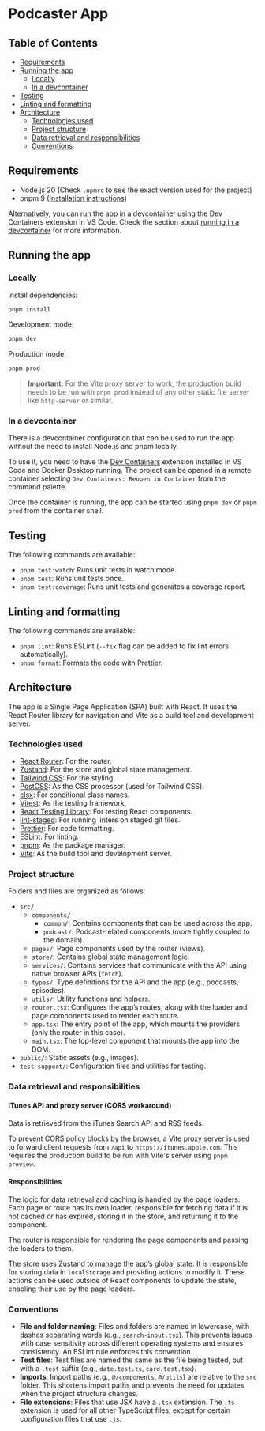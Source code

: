 # Podcaster App

## Table of Contents

- [Requirements](#requirements)
- [Running the app](#running-the-app)
  - [Locally](#locally)
  - [In a devcontainer](#in-a-devcontainer)
- [Testing](#testing)
- [Linting and formatting](#linting-and-formatting)
- [Architecture](#architecture)
  - [Technologies used](#Technologies-used)
  - [Project structure](#project-structure)
  - [Data retrieval and responsibilities](#data-retrieval-and-responsibilities)
  - [Conventions](#conventions)

## Requirements

- Node.js 20 (Check `.npmrc` to see the exact version used for the project)
- pnpm 9 ([Installation instructions](https://pnpm.io/installation))

Alternatively, you can run the app in a devcontainer using the Dev Containers extension in VS Code. Check the section about [running in a devcontainer](#in-a-devcontainer) for more information.

## Running the app

### Locally

Install dependencies:

```bash
pnpm install
```

Development mode:

```bash
pnpm dev
```

Production mode:

```bash
pnpm prod
```

> **Important:** For the Vite proxy server to work, the production build needs to be run with `pnpm prod` instead of any other static file server like `http-server` or similar.

### In a devcontainer

There is a devcontainer configuration that can be used to run the app without the need to install Node.js and pnpm locally.

To use it, you need to have the [Dev Containers](https://marketplace.visualstudio.com/items?itemName=ms-vscode-remote.remote-containers) extension installed in VS Code and Docker Desktop running. The project can be opened in a remote container selecting `Dev Containers: Reopen in Container` from the command palette.

Once the container is running, the app can be started using `pnpm dev` or `pnpm prod` from the container shell.

## Testing

The following commands are available:

- `pnpm test:watch`: Runs unit tests in watch mode.
- `pnpm test`: Runs unit tests once.
- `pnpm test:coverage`: Runs unit tests and generates a coverage report.

## Linting and formatting

The following commands are available:

- `pnpm lint`: Runs ESLint (`--fix` flag can be added to fix lint errors automatically).
- `pnpm format`: Formats the code with Prettier.

## Architecture

The app is a Single Page Application (SPA) built with React. It uses the React Router library for navigation and Vite as a build tool and development server.

### Technologies used

- [React Router](https://reactrouter.com/): For the router.
- [Zustand](https://github.com/pmndrs/zustand): For the store and global state management.
- [Tailwind CSS](https://tailwindcss.com/): For the styling.
- [PostCSS](https://postcss.org/): As the CSS processor (used for Tailwind CSS).
- [clsx](https://github.com/lukeed/clsx): For conditional class names.
- [Vitest](https://vitest.dev/): As the testing framework.
- [React Testing Library](https://testing-library.com/docs/react-testing-library/intro/): For testing React components.
- [lint-staged](https://github.com/okonet/lint-staged): For running linters on staged git files.
- [Prettier](https://prettier.io/): For code formatting.
- [ESLint](https://eslint.org/): For linting.
- [pnpm](https://pnpm.io/): As the package manager.
- [Vite](https://vitejs.dev/): As the build tool and development server.

### Project structure

Folders and files are organized as follows:

- `src/`
  - `components/`
    - `common/`: Contains components that can be used across the app.
    - `podcast/`: Podcast-related components (more tightly coupled to the domain).
  - `pages/`: Page components used by the router (views).
  - `store/`: Contains global state management logic.
  - `services/`: Contains services that communicate with the API using native browser APIs (`fetch`).
  - `types/`: Type definitions for the API and the app (e.g., podcasts, episodes).
  - `utils/`: Utility functions and helpers.
  - `router.tsx`: Configures the app’s routes, along with the loader and page components used to render each route.
  - `app.tsx`: The entry point of the app, which mounts the providers (only the router in this case).
  - `main.tsx`: The top-level component that mounts the app into the DOM.
- `public/`: Static assets (e.g., images).
- `test-support/`: Configuration files and utilities for testing.

### Data retrieval and responsibilities

#### iTunes API and proxy server (CORS workaround)

Data is retrieved from the iTunes Search API and RSS feeds.

To prevent CORS policy blocks by the browser, a Vite proxy server is used to forward client requests from `/api` to `https://itunes.apple.com`. This requires the production build to be run with Vite's server using `pnpm preview`.

#### Responsibilities

The logic for data retrieval and caching is handled by the page loaders. Each page or route has its own loader, responsible for fetching data if it is not cached or has expired, storing it in the store, and returning it to the component.

The router is responsible for rendering the page components and passing the loaders to them.

The store uses Zustand to manage the app’s global state. It is responsible for storing data in `localStorage` and providing actions to modify it. These actions can be used outside of React components to update the state, enabling their use by the page loaders.

### Conventions

- **File and folder naming**: Files and folders are named in lowercase, with dashes separating words (e.g., `search-input.tsx`). This prevents issues with case sensitivity across different operating systems and ensures consistency. An ESLint rule enforces this convention.
- **Test files**: Test files are named the same as the file being tested, but with a `.test` suffix (e.g., `date.test.ts`, `card.test.tsx`).
- **Imports**: Import paths (e.g., `@/components`, `@/utils`) are relative to the `src` folder. This shortens import paths and prevents the need for updates when the project structure changes.
- **File extensions**: Files that use JSX have a `.tsx` extension. The `.ts` extension is used for all other TypeScript files, except for certain configuration files that use `.js`.
